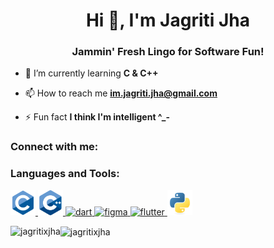 <h1 align="center">Hi 👋, I'm Jagriti Jha</h1>
<h3 align="center">Jammin' Fresh Lingo for Software Fun!</h3>


- 🌱 I’m currently learning **C & C++**

- 📫 How to reach me **im.jagriti.jha@gmail.com**

- ⚡ Fun fact **I think I'm intelligent ^_-**

<h3 align="left">Connect with me:</h3>
<p align="left">
</p>

<h3 align="left">Languages and Tools:</h3>
<p align="left"> <a href="https://www.cprogramming.com/" target="_blank" rel="noreferrer"> <img src="https://raw.githubusercontent.com/devicons/devicon/master/icons/c/c-original.svg" alt="c" width="40" height="40"/> </a> <a href="https://www.w3schools.com/cpp/" target="_blank" rel="noreferrer"> <img src="https://raw.githubusercontent.com/devicons/devicon/master/icons/cplusplus/cplusplus-original.svg" alt="cplusplus" width="40" height="40"/> </a> <a href="https://dart.dev" target="_blank" rel="noreferrer"> <img src="https://www.vectorlogo.zone/logos/dartlang/dartlang-icon.svg" alt="dart" width="40" height="40"/> </a> <a href="https://www.figma.com/" target="_blank" rel="noreferrer"> <img src="https://www.vectorlogo.zone/logos/figma/figma-icon.svg" alt="figma" width="40" height="40"/> </a> <a href="https://flutter.dev" target="_blank" rel="noreferrer"> <img src="https://www.vectorlogo.zone/logos/flutterio/flutterio-icon.svg" alt="flutter" width="40" height="40"/> </a> <a href="https://www.python.org" target="_blank" rel="noreferrer"> <img src="https://raw.githubusercontent.com/devicons/devicon/master/icons/python/python-original.svg" alt="python" width="40" height="40"/> </a> </p>

<p><img align="left" src="https://github-readme-stats.vercel.app/api/top-langs?username=jagritixjha&show_icons=true&theme=midnight-purple&locale=en&layout=compact" alt="jagritixjha" /></p>

<!--
<p>&nbsp;<img align="center" src="https://github-readme-stats.vercel.app/api?username=jagritixjha&show_icons=true&theme=midnight-purple&locale=en" alt="jagritixjha" /></p>
-->

<p><img align="center" src="https://github-readme-streak-stats.herokuapp.com/?user=jagritixjha&theme=vision-friendly-dark" alt="jagritixjha" /></p>
